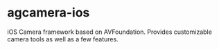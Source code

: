# agcamera-ios
iOS Camera framework based on AVFoundation.  Provides customizable camera tools as well as a few features.
